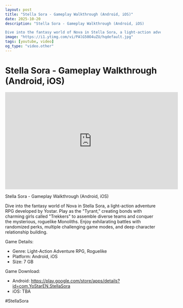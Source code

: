 ```yaml
---
layout: post
title: "Stella Sora - Gameplay Walkthrough (Android, iOS)"
date: 2025-10-20
description: "Stella Sora - Gameplay Walkthrough (Android, iOS)

Dive into the fantasy world of Nova in Stella Sora, a light-action adventure RPG developed by Yostar...."
image: "https://i1.ytimg.com/vi/PAlG50O4uZU/hqdefault.jpg"
tags: [youtube, video]
og_type: "video.other"
---
```


<script type="application/ld+json">
{
  "@context": "http://schema.org",
  "@type": "VideoObject",
  "name": "Stella Sora - Gameplay Walkthrough (Android, iOS)",
  "description": "Stella Sora - Gameplay Walkthrough (Android, iOS)\n\nDive into the fantasy world of Nova in Stella Sora, a light-action adventure RPG developed by Yostar. Play as the \\\"Tyrant,\\\" creating bonds with charming girls called \\\"Trekkers\\\" to assemble diverse teams and conquer the mysterious, roguelike Monoliths. Enjoy exhilarating battles with randomized perks, multiple challenging game modes, and deep character relationship building.\n\nGame Details:\n\n- Genre: Light-Action Adventure RPG, Roguelike\n- Platform: Android, iOS\n- Size: 7 GB\n\nGame Download:\n\n- Android: https://play.google.com/store/apps/details?id=com.YoStarEN.StellaSora\n- iOS: TBA\n\n#StellaSora",
  "thumbnailUrl": "https://i1.ytimg.com/vi/PAlG50O4uZU/hqdefault.jpg",
  "uploadDate": "2025-10-20T09:00:37",
  "embedUrl": "https://www.youtube.com/embed/PAlG50O4uZU",
  "publisher": {
    "@type": "Person",
    "name": "Celo Zaga"
  },
  "mainEntityOfPage": {
    "@type": "WebPage",
    "@id": "https://celozaga.github.io/2025/10/20/stella-sora---gameplay-walkthrough-(android,-ios)-PAlG50O4uZU.html"
  },
  "duration": "PT0M0S"
}
</script>

<script type="application/ld+json">
{
  "@context": "http://schema.org",
  "@type": "BlogPosting",
  "headline": "Stella Sora - Gameplay Walkthrough (Android, iOS)",
  "image": "https://i1.ytimg.com/vi/PAlG50O4uZU/hqdefault.jpg",
  "publisher": {
    "@type": "Person",
    "name": "Celo Zaga"
  },
  "url": "https://celozaga.github.io/2025/10/20/stella-sora---gameplay-walkthrough-(android,-ios)-PAlG50O4uZU.html",
  "datePublished": "2025-10-20T09:00:37",
  "dateCreated": "2025-10-20T09:00:37",
  "dateModified": "2025-10-20T09:00:37",
  "description": "Stella Sora - Gameplay Walkthrough (Android, iOS)\n\nDive into the fantasy world of Nova in Stella Sora, a light-action adventure RPG developed by Yostar....",
  "author": {
    "@type": "Person",
    "name": "Celo Zaga"
  },
  "mainEntityOfPage": {
    "@type": "WebPage",
    "@id": "https://celozaga.github.io/2025/10/20/stella-sora---gameplay-walkthrough-(android,-ios)-PAlG50O4uZU.html"
  }
}
</script>

<h1 class="youtube-post-title">Stella Sora - Gameplay Walkthrough (Android, iOS)</h1>

<iframe width="560" height="315" src="https://www.youtube.com/embed/PAlG50O4uZU" class="youtube-post-embed" frameborder="0" allowfullscreen></iframe>

<p class="youtube-post-description">Stella Sora - Gameplay Walkthrough (Android, iOS)

Dive into the fantasy world of Nova in Stella Sora, a light-action adventure RPG developed by Yostar. Play as the "Tyrant," creating bonds with charming girls called "Trekkers" to assemble diverse teams and conquer the mysterious, roguelike Monoliths. Enjoy exhilarating battles with randomized perks, multiple challenging game modes, and deep character relationship building.

Game Details:

- Genre: Light-Action Adventure RPG, Roguelike
- Platform: Android, iOS
- Size: 7 GB

Game Download:

- Android: https://play.google.com/store/apps/details?id=com.YoStarEN.StellaSora
- iOS: TBA

#StellaSora</p>
